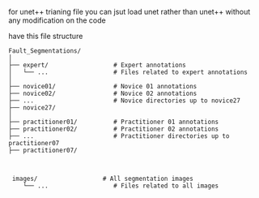 for unet++ trianing file you can jsut load unet rather than unet++ without any modification on the code 

have this file structure
```
Fault_Segmentations/
│
├── expert/                  # Expert annotations
│   └── ...                  # Files related to expert annotations
│
├── novice01/                # Novice 01 annotations
├── novice02/                # Novice 02 annotations
├── ...                      # Novice directories up to novice27
├── novice27/
│
├── practitioner01/          # Practitioner 01 annotations
├── practitioner02/          # Practitioner 02 annotations
├── ...                      # Practitioner directories up to practitioner07
├── practitioner07/

 
 
 images/                  # All segmentation images
    └── ...                  # Files related to all images
```
